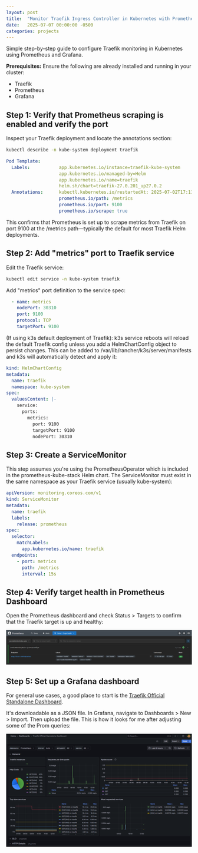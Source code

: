 ```yaml
---
layout: post
title:  "Monitor Traefik Ingress Controller in Kubernetes with Prometheus and Grafana"
date:   2025-07-07 00:00:00 -0500
categories: projects
---
```

Simple step-by-step guide to configure Traefik monitoring in Kubernetes using Prometheus and Grafana.<!--break-->

**Prerequisites:**
Ensure the following are already installed and running in your cluster:
- Traefik
- Prometheus
- Grafana

## **Step 1: Verify that Prometheus scraping is enabled and verify the port**

Inspect your Traefik deployment and locate the annotations section:

```bash
kubectl describe -n kube-system deployment traefik
```

```yaml
Pod Template:
  Labels:           app.kubernetes.io/instance=traefik-kube-system
                    app.kubernetes.io/managed-by=Helm
                    app.kubernetes.io/name=traefik
                    helm.sh/chart=traefik-27.0.201_up27.0.2
  Annotations:      kubectl.kubernetes.io/restartedAt: 2025-07-02T17:11:38-05:00
                    prometheus.io/path: /metrics
                    prometheus.io/port: 9100
                    prometheus.io/scrape: true
```

This confirms that Prometheus is set up to scrape metrics from Traefik on port 9100 at the /metrics path—typically the default for most Traefik Helm deployments.

## **Step 2: Add "metrics" port to Traefik service**

Edit the Traefik service: 

```bash
kubectl edit service -n kube-system traefik
```

Add "metrics" port definition to the service spec:

```yaml
  - name: metrics                
    nodePort: 30310      
    port: 9100           
    protocol: TCP        
    targetPort: 9100 
```

(If using k3s default deployment of Traefik): k3s service reboots will reload the default Traefik config unless you add a HelmChartConfig object to persist changes. This can be added to /var/lib/rancher/k3s/server/manifests and k3s will automatically detect and apply it:

```yaml
kind: HelmChartConfig
metadata:
  name: traefik
  namespace: kube-system
spec:
  valuesContent: |-
    service:
      ports:
        metrics:
          port: 9100
          targetPort: 9100
          nodePort: 30310
```

## **Step 3: Create a ServiceMonitor**

This step assumes you're using the PrometheusOperator which is included in the prometheus-kube-stack Helm chart. The ServiceMonitor must exist in the same namespace as your Traefik service (usually kube-system): 

```yaml
apiVersion: monitoring.coreos.com/v1
kind: ServiceMonitor
metadata:
  name: traefik
  labels:
    release: prometheus
spec:
  selector:
    matchLabels:
      app.kubernetes.io/name: traefik
  endpoints:
    - port: metrics
      path: /metrics
      interval: 15s
```

## **Step 4: Verify target health in Prometheus Dashboard**

Open the Prometheus dashboard and check Status > Targets to confirm that the Traefik target is up and healthy:

![/assets/traefikPromTarget.png](/assets/traefikPromTarget.png)

## **Step 5: Set up a Grafana dashboard**

For general use cases, a good place to start is the [Traefik Official Standalone Dashboard](https://grafana.com/grafana/dashboards/17346-traefik-official-standalone-dashboard/).

It's downloadable as a JSON file. In Grafana, navigate to Dashboards > New > Import. Then upload the file. This is how it looks for me after adjusting some of the Prom queries:

![/assets/traefikGrafana.png](/assets/traefikGrafana.png)